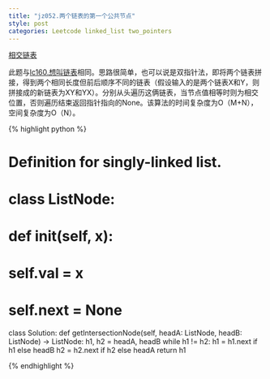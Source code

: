 ```yaml
---
title: "jz052.两个链表的第一个公共节点"
style: post
categories: Leetcode linked_list two_pointers
---
```


[相交链表](https://leetcode-cn.com/problems/liang-ge-lian-biao-de-di-yi-ge-gong-gong-jie-dian-lcof/)

此题与[lc160.想叫链表](https://1e0ndavid.github.io/lc160/)相同。思路很简单，也可以说是双指针法，即将两个链表拼接，得到两个相同长度但前后顺序不同的链表（假设输入的是两个链表X和Y，则拼接成的新链表为XY和YX）。分别从头遍历这俩链表，当节点值相等时则为相交位置，否则遍历结束返回指针指向的None。该算法的时间复杂度为O（M+N），空间复杂度为O（N）。

{% highlight python %}

# Definition for singly-linked list.
# class ListNode:
#     def __init__(self, x):
#         self.val = x
#         self.next = None

class Solution:
    def getIntersectionNode(self, headA: ListNode, headB: ListNode) -> ListNode:
        h1, h2 = headA, headB
        while h1 != h2:
            h1 = h1.next if h1 else headB
            h2 = h2.next if h2 else headA
        return h1

{% endhighlight %}
